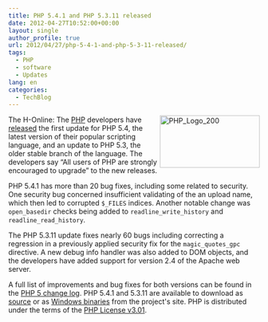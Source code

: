 ```yaml
---
title: PHP 5.4.1 and PHP 5.3.11 released
date: 2012-04-27T10:52:00+00:00
layout: single
author_profile: true
url: 2012/04/27/php-5-4-1-and-php-5-3-11-released/
tags:
  - PHP
  - software
  - Updates
lang: en
categories: 
  - TechBlog
---
```

[<img title="PHP_Logo_200" border="0" alt="PHP_Logo_200" align="right" src="http://lh5.ggpht.com/-BGgB46bmln0/T5pzV-u3PbI/AAAAAAAAFvc/j3TNx6PVVSE/PHP_Logo_200_thumb.png?imgmax=800" width="200" height="105" />](http://lh6.ggpht.com/-F7Z2TjPDwGA/T5pzTjiFWEI/AAAAAAAAFvU/VcvhjJCofcI/s1600-h/PHP_Logo_200%25255B2%25255D.png)The H-Online: The [PHP](http://www.php.net/) developers have [released](http://www.php.net/index.php#id2012-04-26-1) the first update for PHP 5.4, the latest version of their popular scripting language, and an update to PHP 5.3, the older stable branch of the language. The developers say “All users of PHP are strongly encouraged to upgrade” to the new releases. 

PHP 5.4.1 has more than 20 bug fixes, including some related to security. One security bug concerned insufficient validating of the an upload name, which then led to corrupted `$_FILES` indices. Another notable change was `open_basedir` checks being added to `readline_write_history` and `readline_read_history`. 

The PHP 5.3.11 update fixes nearly 60 bugs including correcting a regression in a previously applied security fix for the `magic_quotes_gpc` directive. A new debug info handler was also added to DOM objects, and the developers have added support for version 2.4 of the Apache web server. 

A full list of improvements and bug fixes for both versions can be found in the [PHP 5 change log](http://www.php.net/ChangeLog-5.php). PHP 5.4.1 and 5.3.11 are available to download as [source](http://www.php.net/downloads.php#v5) or as [Windows binaries](http://windows.php.net/download/) from the project's site. PHP is distributed under the terms of the [PHP License v3.01](http://php.net/license/index.php).